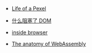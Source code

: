 - [Life of a Pexel](https://www.youtube.com/watch?v=w8lm4GV7ahg)

- [什么阻塞了 DOM](https://juejin.im/post/587f4afb61ff4b00651b3c18)

- [inside browser](https://developers.google.com/web/updates/2018/09/inside-browser-part1)

- [The anatomy of WebAssembly](https://itnext.io/the-anatomy-of-webassembly-writing-your-first-webassembly-module-using-c-c-d9ee18f7ac9b)
